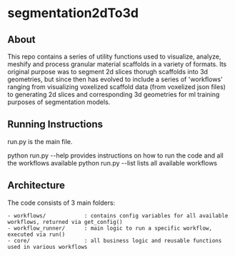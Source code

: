 # segmentation2dTo3d

## About
This repo contains a series of utility functions used to visualize, analyze, meshify and process granular
material scaffolds in a variety of formats. Its original purpose was to segment 2d slices thorugh scaffolds
into 3d geometries, but since then has evolved to include a series of 'workflows' ranging from visualizing
voxelized scaffold data (from voxelized json files) to generating 2d slices and corresponding 3d geometries
for ml training purposes of segmentation models.

## Running Instructions
run.py is the main file. 

python run.py --help provides instructions on how to run the code and all the workflows available
python run.py --list lists all available workflows

## Architecture
The code consists of 3 main folders:

	- workflows/ 			: contains config variables for all available workflows, returned via get_config()
	- workflow_runner/ 		: main logic to run a specific workflow, executed via run()
	- core/					: all business logic and reusable functions used in various workflows